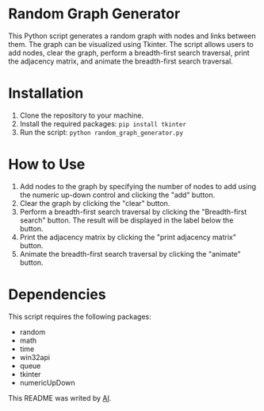 # Random Graph Generator
This Python script generates a random graph with nodes and links between them. The graph can be visualized using Tkinter. The script allows users to add nodes, clear the graph, perform a breadth-first search traversal, print the adjacency matrix, and animate the breadth-first search traversal.

# Installation
1. Clone the repository to your machine.
2. Install the required packages:
`pip install tkinter`
3. Run the script:
`python random_graph_generator.py`

# How to Use
1. Add nodes to the graph by specifying the number of nodes to add using the numeric up-down control and clicking the "add" button.
2. Clear the graph by clicking the "clear" button.
3. Perform a breadth-first search traversal by clicking the "Breadth-first search" button. The result will be displayed in the label below the button.
4. Print the adjacency matrix by clicking the "print adjacency matrix" button.
5. Animate the breadth-first search traversal by clicking the "animate" button.

# Dependencies
This script requires the following packages:

* random
* math
* time
* win32api
* queue
* tkinter
* numericUpDown

This README was writed by [AI](https://poe.com/Sage).
